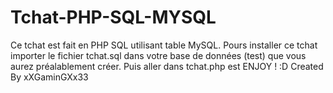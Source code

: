 Tchat-PHP-SQL-MYSQL
===================
Ce tchat est fait en PHP SQL utilisant table MySQL.
Pours installer ce tchat importer le fichier tchat.sql dans votre base de données (test) que vous aurez préalablement créer.
Puis aller dans tchat.php est ENJOY ! :D
Created By xXGaminGXx33
